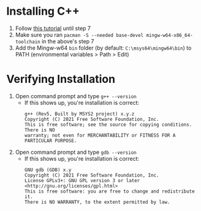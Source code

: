 # Installing C++

1. Follow [this tutorial](https://www.msys2.org/) until step 7
2. Make sure you ran `pacman -S --needed base-devel mingw-w64-x86_64-toolchain` in the above's step 7
3. Add the Mingw-w64 `bin` folder (by default: `C:\msys64\mingw64\bin`) to PATH (environmental variables > Path > Edit)

# Verifying Installation

1. Open command prompt and type `g++ --version`
    - If this shows up, you're installation is correct:
      ```
      g++ (Rev5, Built by MSYS2 project) x.y.z
      Copyright (C) 2021 Free Software Foundation, Inc.
      This is free software; see the source for copying conditions.  There is NO
      warranty; not even for MERCHANTABILITY or FITNESS FOR A PARTICULAR PURPOSE.
      ```
2. Open command prompt and type `gdb --version`
    - If this shows up, you're installation is correct:
      ```
      GNU gdb (GDB) x.y
      Copyright (C) 2021 Free Software Foundation, Inc.
      License GPLv3+: GNU GPL version 3 or later <http://gnu.org/licenses/gpl.html>
      This is free software: you are free to change and redistribute it.
      There is NO WARRANTY, to the extent permitted by law.
      ```
